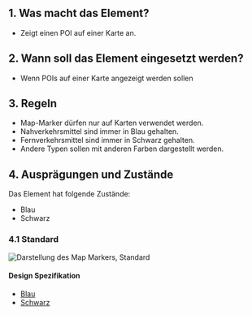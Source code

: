 ## 1. Was macht das Element?
*   Zeigt einen POI auf einer Karte an.

## 2. Wann soll das Element eingesetzt werden?
*   Wenn POIs auf einer Karte angezeigt werden sollen

## 3. Regeln
*   Map-Marker dürfen nur auf Karten verwendet werden.
*   Nahverkehrsmittel sind immer in Blau gehalten.
*   Fernverkehrsmittel sind immer in Schwarz gehalten.
*   Andere Typen sollen mit anderen Farben dargestellt werden.

## 4. Ausprägungen und Zustände
Das Element hat folgende Zustände:
*   Blau
*   Schwarz

### 4.1 Standard
![Darstellung des Map Markers, Standard](https://raw.githubusercontent.com/sbb-design-systems/sbb-design-system/master/mobile/elements/map-marker/images/ME23_Standard.png 'class: image')

#### Design Spezifikation
*   [Blau](https://sbb.invisionapp.com/d/main#/console/14051805/313167035/inspect)
*   [Schwarz](https://sbb.invisionapp.com/d/main#/console/14051805/313167036/inspect)